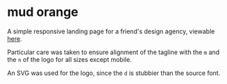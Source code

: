 # mud orange
A simple responsive landing page for a friend's design agency, viewable [here](http://www.mudorange.com).

Particular care was taken to ensure alignment of the tagline with the `m` and the `n` of the logo for all sizes except mobile.

An SVG was used for the logo, since the `d` is stubbier than the source font.
